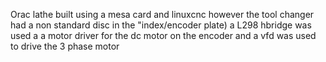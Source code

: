 
Orac lathe built using a mesa card and linuxcnc however the tool changer had a non standard disc in the "index/encoder plate) a L298 hbridge was used a a motor driver for the dc motor on the encoder and a vfd was used to drive the 3 phase motor
